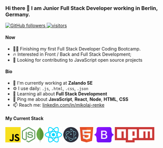 ### Hi there 👋 I am Junior Full Stack Developer working in Berlin, Germany.

<p align="left">
  <a href="https://github.com/MrDev97?tab=followers">
    <img alt="GitHub followers" src="https://img.shields.io/github/followers/MrDev97?color=green&logo=github">
  </a>
  <a href="https://github.com/MrDev97/">
    <img src="https://komarev.com/ghpvc/?username=MrDev97" alt="visitors" />
  </a>
</p>

#### Now

- :man_student: Finishing my first Full Stack Developer Coding Bootcamp.
- :fire: Interested in Front / Back and Full Stack Development;
- :calendar: Looking for contributing to JavaScript open source projects 

#### Bio

- 🏢 I'm currently working at **Zalando SE**
- ⚙️ I use daily: `.js`, `.html`, `.css`, `.json`
- 🌱 Learning all about **Full Stack Development**
- 💬 Ping me about **JavaScript**, **React**, **Node**, **HTML**, **CSS**
- 📫 Reach me: [linkedin.com/in/mikolaj-renke](https://linkedin.com/in/mikolaj-renke/)

#### My Current Stack

<p float="left">
  <img height="48" src="img/javascript-programming-language-icon.svg" alt="javascript"> <img height="48" src="img/node-js-icon.svg" alt="nodejs"> 
  <img height="48" src="img/mongodb-icon.svg" alt="mongodb"> 
  <img height="48" src="img/react-js-icon.svg" alt="reactjs"> 
  <img height="48" src="img/electron-icon.svg" alt="electron"> 
  <img height="48" src="img/html-icon.svg" alt="html5"> 
  <img height="48" src="img/bootstrap-5-logo-icon.svg" alt="bootstrap5"> 
  <img height="48" src="img/npm-icon.svg" alt="npm"> 
</p>
